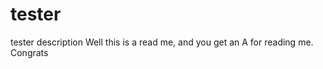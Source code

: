 tester
======

tester description
Well this is a read me, and you get an A for reading me. Congrats


